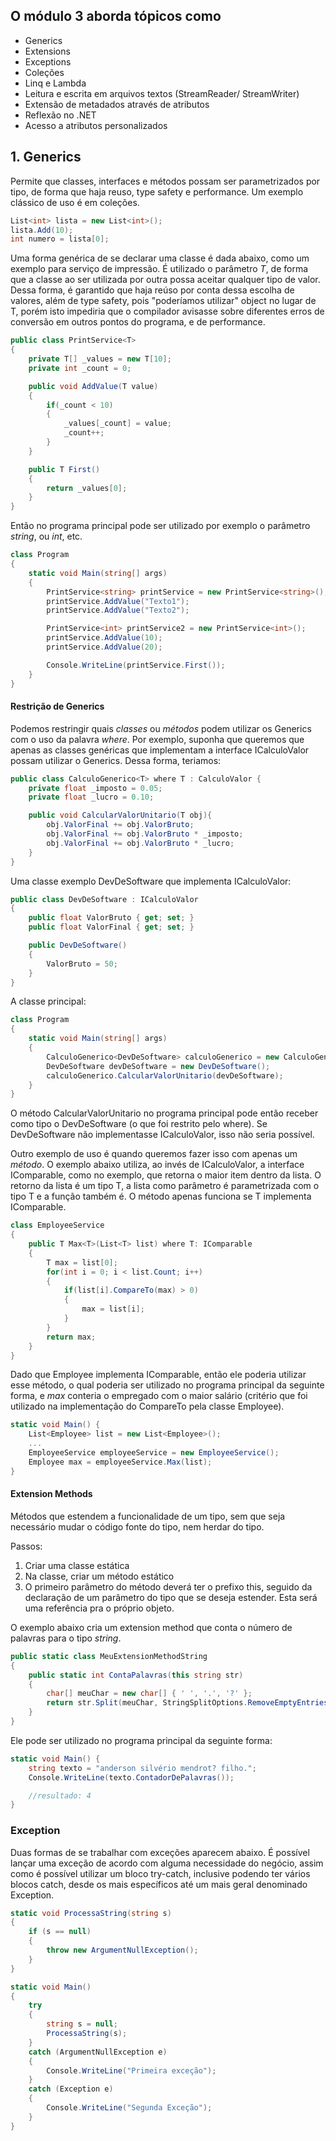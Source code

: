 ## O módulo 3 aborda tópicos como 
- Generics 
- Extensions
- Exceptions
- Coleções
- Linq e Lambda
- Leitura e escrita em arquivos textos (StreamReader/ StreamWriter)
- Extensão de metadados através de atributos
- Reflexão no .NET
- Acesso a atributos personalizados

## 1. Generics

Permite que classes, interfaces e métodos possam ser parametrizados por tipo, de forma que haja reuso, type safety e performance. Um exemplo clássico de uso é em coleções.

```csharp
List<int> lista = new List<int>();
lista.Add(10);
int numero = lista[0];
```

Uma forma genérica de se declarar uma classe é dada abaixo, como um exemplo para serviço de impressão. É utilizado o parâmetro *T*, de forma que a classe ao ser utilizada por outra possa aceitar qualquer tipo de valor. Dessa forma, é garantido que haja reúso por conta dessa escolha de valores, além de type safety, pois "poderíamos utilizar" object no lugar de T, porém isto impediria que o compilador avisasse sobre diferentes erros de conversão em outros pontos do programa, e de performance. 

```csharp
public class PrintService<T>
{
    private T[] _values = new T[10];
    private int _count = 0;

    public void AddValue(T value)
    {
        if(_count < 10)
        {
            _values[_count] = value;
            _count++;
        }
    }

    public T First()
    {
        return _values[0];
    }
}
```

Então no programa principal pode ser utilizado por exemplo o parâmetro *string*, ou *int*, etc.

```csharp
class Program
{
    static void Main(string[] args)
    {
        PrintService<string> printService = new PrintService<string>();
        printService.AddValue("Texto1");
        printService.AddValue("Texto2");

        PrintService<int> printService2 = new PrintService<int>();
        printService.AddValue(10);
        printService.AddValue(20);

        Console.WriteLine(printService.First());
    }
}
```

#### Restrição de Generics

Podemos restringir quais *classes* ou *métodos* podem utilizar os Generics com o uso da palavra *where*. Por exemplo, suponha que queremos que apenas as classes genéricas que implementam a interface ICalculoValor possam utilizar o Generics. Dessa forma, teriamos:

```csharp
public class CalculoGenerico<T> where T : CalculoValor {
    private float _imposto = 0.05;
    private float _lucro = 0.10;

    public void CalcularValorUnitario(T obj){
        obj.ValorFinal += obj.ValorBruto;
        obj.ValorFinal += obj.ValorBruto * _imposto;
        obj.ValorFinal += obj.ValorBruto * _lucro;
    }
}
```

Uma classe exemplo DevDeSoftware que implementa ICalculoValor:

```csharp
public class DevDeSoftware : ICalculoValor
{
    public float ValorBruto { get; set; }
    public float ValorFinal { get; set; }

    public DevDeSoftware()
    {
        ValorBruto = 50;
    }
}
```

A classe principal:

```csharp
class Program
{
    static void Main(string[] args)
    {
        CalculoGenerico<DevDeSoftware> calculoGenerico = new CalculoGenerico<DevDeSoftware>();
        DevDeSoftware devDeSoftware = new DevDeSoftware();
        calculoGenerico.CalcularValorUnitario(devDeSoftware);
    }   
}
```

O método CalcularValorUnitario no programa principal pode então receber como tipo o DevDeSoftware (o que foi restrito pelo where). Se DevDeSoftware não implementasse ICalculoValor, isso não seria possível.

Outro exemplo de uso é quando queremos fazer isso com apenas um *método*. O exemplo abaixo utiliza, ao invés de ICalculoValor, a interface IComparable, como no exemplo, que retorna o maior item dentro da lista. O retorno da lista é um tipo T, a lista como parâmetro é parametrizada com o tipo T e a função também é. O método apenas funciona se T implementa IComparable. 

```csharp
class EmployeeService 
{
    public T Max<T>(List<T> list) where T: IComparable
    {
        T max = list[0];
        for(int i = 0; i < list.Count; i++)
        {
            if(list[i].CompareTo(max) > 0)
            {
                max = list[i];
            }
        }
        return max;
    }
}
```

Dado que Employee implementa IComparable, então ele poderia utilizar esse método, o qual poderia ser utilizado no programa principal da seguinte forma, e *max* conteria o empregado com o maior salário (critério que foi utilizado na implementação do CompareTo pela classe Employee).

```csharp
static void Main() {
    List<Employee> list = new List<Employee>();
    ...
    EmployeeService employeeService = new EmployeeService();
    Employee max = employeeService.Max(list);
}
```

#### Extension Methods

Métodos que estendem a funcionalidade de um tipo, sem que seja necessário mudar o código fonte do tipo, nem herdar do tipo.

Passos:
1. Criar uma classe estática
2. Na classe, criar um método estático
3. O primeiro parâmetro do método deverá ter o prefixo this, seguido da declaração de um parâmetro do tipo que se deseja estender. Esta será uma referência pra o próprio objeto.

O exemplo abaixo cria um extension method que conta o número de palavras para o tipo *string*.

```csharp
public static class MeuExtensionMethodString
{
    public static int ContaPalavras(this string str)
    {
        char[] meuChar = new char[] { ' ', '.', '?' };
        return str.Split(meuChar, StringSplitOptions.RemoveEmptyEntries).Length;
    }
}
```

Ele pode ser utilizado no programa principal da seguinte forma:

```csharp
static void Main() {
    string texto = "anderson silvério mendrot? filho.";
    Console.WriteLine(texto.ContadorDePalavras());

    //resultado: 4
}
```

### Exception

Duas formas de se trabalhar com exceções aparecem abaixo. É possível lançar uma exceção de acordo com alguma necessidade do negócio, assim como é possível utilizar um bloco try-catch, inclusive podendo ter vários blocos catch, desde os mais específicos até um mais geral denominado Exception.

```csharp
static void ProcessaString(string s)
{
    if (s == null)
    {
        throw new ArgumentNullException();
    }
}

static void Main()
{
    try
    {
        string s = null;
        ProcessaString(s);
    }
    catch (ArgumentNullException e)
    {
        Console.WriteLine("Primeira exceção");
    }
    catch (Exception e)
    {
        Console.WriteLine("Segunda Exceção");
    }
}
```

